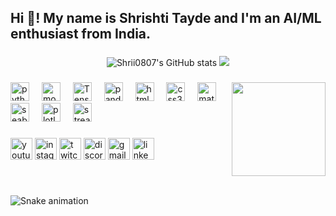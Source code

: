 <h2 align="left">Hi 👋! My name is Shrishti Tayde and I'm an AI/ML enthusiast from India.</h2>

###

<div align="center">
  <img src="https://github-readme-stats.vercel.app/api?username=Shrii0807&show_icons=true&theme=transparent" alt="Shrii0807's GitHub stats" />
  <img src="https://github-readme-stats.vercel.app/api/top-langs/?username=Shrii0807)](https://github.com/Shrii0807/github-readme-stats)"/>
</div>

###

<img align="right" height="150" src="https://i.imgflip.com/65efzo.gif" />

###

<div align="left">
  <img src="https://cdn.jsdelivr.net/gh/devicons/devicon/icons/python/python-original.svg" height="30" alt="python logo" />
  <img width="12" />
  <img src="https://w7.pngwing.com/pngs/956/695/png-transparent-mongodb-original-wordmark-logo-icon-thumbnail.png" height="30" alt="mongoDB logo" />
  <img width="12" />
  <img src="https://upload.wikimedia.org/wikipedia/commons/a/ab/TensorFlow_logo.svg" height="30" alt="TensorFlow logo" />
  <img width="12" />
  <img src="https://upload.wikimedia.org/wikipedia/commons/e/ed/Pandas_logo.svg" height="30" alt="pandas logo" />
  <img width="12" />
  <img src="https://cdn.jsdelivr.net/gh/devicons/devicon/icons/html5/html5-original.svg" height="30" alt="html5 logo" />
  <img width="12" />
  <img src="https://cdn.jsdelivr.net/gh/devicons/devicon/icons/css3/css3-original.svg" height="30" alt="css3 logo" />
  <img width="12" />
  <img src="https://seeklogo.com/images/M/matplotlib-logo-7676870AC0-seeklogo.com.png" height="30" alt="matplotlib logo" />
  <img width="12" />
  <img src="https://cdn.worldvectorlogo.com/logos/seaborn-1.svg" height="30" alt="seaborn logo" />
  <img width="12" />
  <img src="https://encrypted-tbn0.gstatic.com/images?q=tbn:ANd9GcRD9-q7eHUAjLQ3mBCHSQP1Gr8wF3xZf5a8Nt1d80onl1cWBq8LfOu3o_8MhLJeXBHofN8&usqp=CAU" height="30" alt="plotly logo" />
  <img width="12" />
  <img src="https://streamlit.io/images/brand/streamlit-mark-color.png" height="30" alt="streamlit logo" />
</div>

###

<div align="left">
  <img src="https://img.shields.io/static/v1?message=YouTube&logo=youtube&label=&color=FF0000&logoColor=white&labelColor=&style=for-the-badge" height="35" alt="youtube logo" />
  <img src="https://img.shields.io/static/v1?message=Instagram&logo=instagram&label=&color=E4405F&logoColor=white&labelColor=&style=for-the-badge" height="35" alt="instagram logo" />
  <img src="https://img.shields.io/static/v1?message=Twitch&logo=twitch&label=&color=9146FF&logoColor=white&labelColor=&style=for-the-badge" height="35" alt="twitch logo" />
  <img src="https://img.shields.io/static/v1?message=Discord&logo=discord&label=&color=7289DA&logoColor=white&labelColor=&style=for-the-badge" height="35" alt="discord logo" />
  <img src="https://img.shields.io/static/v1?message=Gmail&logo=gmail&label=&color=D14836&logoColor=white&labelColor=&style=for-the-badge" height="35" alt="gmail logo" />
  <img src="https://img.shields.io/static/v1?message=LinkedIn&logo=linkedin&label=&color=0077B5&logoColor=white&labelColor=&style=for-the-badge" height="35" alt="linkedin logo" />
</div>

###

<br clear="both">

![Snake animation](https://github.com/Shrii0807/Shrii0807/blob/output/github-contribution-grid-snake.svg)

###
